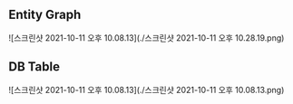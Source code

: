 ## Entity Graph

![스크린샷 2021-10-11 오후 10.08.13](./스크린샷 2021-10-11 오후 10.28.19.png)





## DB Table





![스크린샷 2021-10-11 오후 10.08.13](./스크린샷 2021-10-11 오후 10.08.13.png)